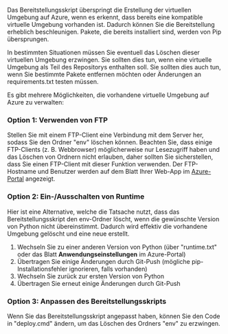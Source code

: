 Das Bereitstellungsskript überspringt die Erstellung der virtuellen Umgebung auf Azure, wenn es erkennt, dass bereits eine kompatible virtuelle Umgebung vorhanden ist. Dadurch können Sie die Bereitstellung erheblich beschleunigen. Pakete, die bereits installiert sind, werden von Pip übersprungen.

In bestimmten Situationen müssen Sie eventuell das Löschen dieser virtuellen Umgebung erzwingen. Sie sollten dies tun, wenn eine virtuelle Umgebung als Teil des Repositorys enthalten soll. Sie sollten dies auch tun, wenn Sie bestimmte Pakete entfernen möchten oder Änderungen an requirements.txt testen müssen.

Es gibt mehrere Möglichkeiten, die vorhandene virtuelle Umgebung auf Azure zu verwalten:

### Option 1: Verwenden von FTP

Stellen Sie mit einem FTP-Client eine Verbindung mit dem Server her, sodass Sie den Ordner "env" löschen können. Beachten Sie, dass einige FTP-Clients (z. B. Webbrowser) möglicherweise nur Lesezugriff haben und das Löschen von Ordnern nicht erlauben, daher sollten Sie sicherstellen, dass Sie einen FTP-Client mit dieser Funktion verwenden. Der FTP-Hostname und Benutzer werden auf dem Blatt Ihrer Web-App im [Azure-Portal](https://portal.azure.com) angezeigt.

### Option 2: Ein-/Ausschalten von Runtime

Hier ist eine Alternative, welche die Tatsache nutzt, dass das Bereitstellungsskript den env-Ordner löscht, wenn die gewünschte Version von Python nicht übereinstimmt. Dadurch wird effektiv die vorhandene Umgebung gelöscht und eine neue erstellt.

1. Wechseln Sie zu einer anderen Version von Python (über "runtime.txt" oder das Blatt **Anwendungseinstellungen** im Azure-Portal)
1. Übertragen Sie einige Änderungen durch Git-Push (mögliche pip-Installationsfehler ignorieren, falls vorhanden)
1. Wechseln Sie zurück zur ersten Version von Python
1. Übertragen Sie erneut einige Änderungen durch Git-Push

### Option 3: Anpassen des Bereitstellungsskripts

Wenn Sie das Bereitstellungsskript angepasst haben, können Sie den Code in "deploy.cmd" ändern, um das Löschen des Ordners "env" zu erzwingen.

<!---HONumber=62-->